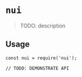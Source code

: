 # `nui`

> TODO: description

## Usage

```
const nui = require('nui');

// TODO: DEMONSTRATE API
```
